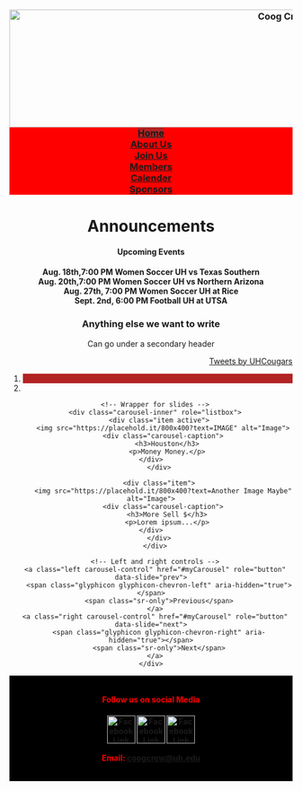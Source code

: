 <html>
<head>
<title> Bootstrap </title>
<!-- Latest compiled and minified JavaScript -->
<script src="https://maxcdn.bootstrapcdn.com/bootstrap/3.3.7/js/bootstrap.min.js" integrity="sha384-Tc5IQib027qvyjSMfHjOMaLkfuWVxZxUPnCJA7l2mCWNIpG9mGCD8wGNIcPD7Txa" crossorigin="anonymous"></script>
<title> Bootstrap </title>
<!-- Latest compiled and minified CSS -->
<link rel="stylesheet" href="https://maxcdn.bootstrapcdn.com/bootstrap/3.3.7/css/bootstrap.min.css" integrity="sha384-BVYiiSIFeK1dGmJRAkycuHAHRg32OmUcww7on3RYdg4Va+PmSTsz/K68vbdEjh4u" crossorigin="anonymous">
<!-- Optional theme -->
<link rel="stylesheet" href="https://maxcdn.bootstrapcdn.com/bootstrap/3.3.7/css/bootstrap-theme.min.css" integrity="sha384-rHyoN1iRsVXV4nD0JutlnGaslCJuC7uwjduW9SVrLvRYooPp2bWYgmgJQIXwl/Sp" crossorigin="anonymous">
<style>

html body {
    background-color: rgba(206,205,205,1.0);

}
ul {
    list-style-type: none;
    margin: 0;
    padding: 0;
    overflow: hidden;
    background-color: Red;
}

li {
    float: left;
}

li a {
    display: block;
    color: white;
    text-align: center;
    padding: 14px 16px;
    text-decoration: none;
	font-size: 10;
}

li a:hover {
    background-color: maroon;
	color:white;
}
.active {
    background-color: Firebrick;
}

/* Add a gray right border to all list items, except the last item (last-child) */
li {
    border-right: 1px solid #bbb;
}

li:last-child {
    border-right: none;
}

	
	
	.ccnavbar{text-align:center}
.ccnavbar ul{
	display:inline-block;
	text-align:left;
	margin: 0; 
	padding: 0;
	background-color: rgb(255, 0, 0);
}
		
	/* Set black background color, red text and some padding */
    footer {
      background-color:Black;
      color: red;
      padding: 15px;
    }
    carousel-inner img {
      width: 100%; /* Set width to 100% */
      margin: auto;
      min-height:200px;
  }

  /* Hide the carousel text when the screen is less than 600 pixels wide */
  @media (max-width: 600px) {
    .carousel-caption {
      display: none; 
    }
  }

    /* Remove the navbar's default margin-bottom and rounded borders */ 
    .navbar {
      margin-bottom: 0;
      border-radius: 0;
    }
        
    /* Set black background color, red text and some padding */
    footer {
      background-color:Black;
      color: red;
      padding: 15px;
    }    
 </style>


</head>

<header>
<body>

<div class="ccnavbar" >
<h3> <!--Header on the page -->
<center> <!--link below is image of the header -->
<img src="https://scontent-ort2-1.xx.fbcdn.net/v/t31.0-8/18192353_10209365351910032_4339901019942534278_o.jpg?oh=4b885beeda2e6b7752de0e0305eede66&oe=59E36C0A" alt="Coog Crew Logo"  width="1000s" height="210s" style="float left">
</center>
<ul>
  <li><a class="active" href="#home">Home</a></li>
		<li><a href="#">About Us</a></li>
        <li><a href="#">Join Us</a></li>
		<li><a href="#">Members</a></li>
		<li><a href="#">Calender</a></li>
		<li><a href="#">Sponsors</a></li>
</ul>
</h3>
</div>




<div class="col-sm-7 text-left"> 
      <h1>Announcements</h1>
      <h4>
      Upcoming Events
      <h4>
Aug. 18th,7:00 PM	Women Soccer UH vs Texas Southern	
<br> Aug. 20th,7:00 PM	Women Soccer UH vs Northern Arizona	
<br> Aug. 27th, 7:00 PM	Women Soccer UH at Rice	
<br> Sept. 2nd, 6:00 PM Football UH at UTSA
      <h3>Anything else we want to write</h3>
      <p>Can go under a secondary header</p>
    </div>

<aside>
<div align="right" class="pull-right">
<a class="twitter-timeline" data-lang="en" data-width="300" data-height="410" href="https://twitter.com/UHCougars">Tweets by UHCougars</a> <script async src="//platform.twitter.com/widgets.js" charset="utf-8"></script>
</div>
</aside>


<div class="container">
<div class="row">
  <div class="col-sm-8">
    <div id="myCarousel" class="carousel slide" data-ride="carousel">
      <!-- Indicators -->
      <ol class="carousel-indicators">
        <li data-target="#myCarousel" data-slide-to="0" class="active"></li>
        <li data-target="#myCarousel" data-slide-to="1"></li>
      </ol>

      <!-- Wrapper for slides -->
      <div class="carousel-inner" role="listbox">
        <div class="item active">
          <img src="https://placehold.it/800x400?text=IMAGE" alt="Image">
          <div class="carousel-caption">
            <h3>Houston</h3>
            <p>Money Money.</p>
          </div>      
        </div>

        <div class="item">
          <img src="https://placehold.it/800x400?text=Another Image Maybe" alt="Image">
          <div class="carousel-caption">
            <h3>More Sell $</h3>
            <p>Lorem ipsum...</p>
          </div>      
        </div>
      </div>

      <!-- Left and right controls -->
      <a class="left carousel-control" href="#myCarousel" role="button" data-slide="prev">
        <span class="glyphicon glyphicon-chevron-left" aria-hidden="true"></span>
        <span class="sr-only">Previous</span>
      </a>
      <a class="right carousel-control" href="#myCarousel" role="button" data-slide="next">
        <span class="glyphicon glyphicon-chevron-right" aria-hidden="true"></span>
        <span class="sr-only">Next</span>
      </a>
    </div>
  </div>
</div>
</div>







<footer>
<center>
<h4>
Follow us on social Media
<h4>
<center>
<a href="https://www.facebook.com/groups/1412103548810280/?ref=bookmarks">
  <img src="https://lh3.googleusercontent.com/ZZPdzvlpK9r_Df9C3M7j1rNRi7hhHRvPhlklJ3lfi5jk86Jd1s0Y5wcQ1QgbVaAP5Q=w300" alt="Facebook Link" style="width:50px;height:50px;border:0;">
</a>

<a href="https://www.facebook.com/groups/1412103548810280/?ref=bookmarks">
  <img src="https://lh3.googleusercontent.com/ZZPdzvlpK9r_Df9C3M7j1rNRi7hhHRvPhlklJ3lfi5jk86Jd1s0Y5wcQ1QgbVaAP5Q=w300" alt="Facebook Link" style="width:50px;height:50px;border:0;">
</a>

<a href="https://twitter.com/">
  <img src="https://abs.twimg.com/icons/apple-touch-icon-192x192.png" alt="Facebook Link" style="width:50px;height:50px;border:0;">
</a>

Email: coogcrew@uh.edu
</footer>

